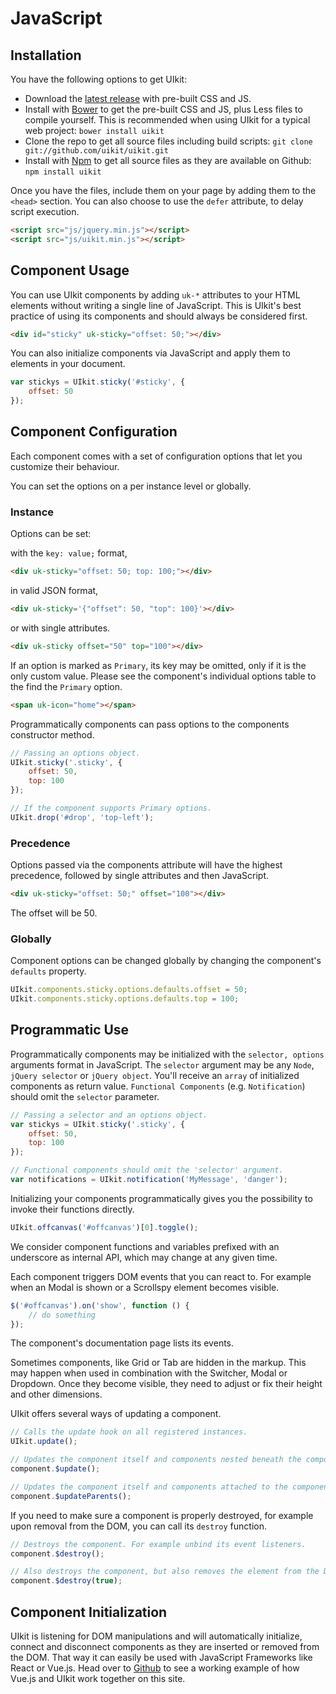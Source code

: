 # JavaScript

## Installation

You have the following options to get UIkit:

- Download the [latest release](https://github.com/uikit/uikit/releases/latest) with pre-built CSS and JS.
- Install with [Bower](https://bower.io) to get the pre-built CSS and JS, plus Less files to compile yourself. This is recommended when using UIkit for a typical web project: ```bower install uikit```
- Clone the repo to get all source files including build scripts: `git clone git://github.com/uikit/uikit.git`
- Install with [Npm](https://npmjs.com) to get all source files as they are available on Github: ```npm install uikit```

Once you have the files, include them on your page by adding them to the `<head>` section. You can also choose to use the `defer` attribute, to delay script execution.

```html
<script src="js/jquery.min.js"></script>
<script src="js/uikit.min.js"></script>
```

## Component Usage

You can use UIkit components by adding `uk-*` attributes to your HTML elements without writing a single line of JavaScript. This is UIkit's best practice of using its components and should always be considered first.

```html
<div id="sticky" uk-sticky="offset: 50;"></div>
```

You can also initialize components via JavaScript and apply them to elements in your document.

```js
var stickys = UIkit.sticky('#sticky', {
    offset: 50
});
```

## Component Configuration

Each component comes with a set of configuration options that let you customize their behaviour. 

You can set the options on a per instance level or globally.

### Instance

Options can be set:
 
with the `key: value;` format,
 
```html
<div uk-sticky="offset: 50; top: 100;"></div>
``` 

in valid JSON format,

```html
<div uk-sticky='{"offset": 50, "top": 100}'></div>
``` 

or with single attributes.

```html
<div uk-sticky offset="50" top="100"></div>
``` 

If an option is marked as `Primary`, its key may be omitted, only if it is the only custom value. Please see the component's individual options table to the find the `Primary` option.

```html
<span uk-icon="home"></span>
``` 

Programmatically components can pass options to the components constructor method.

```js
// Passing an options object.
UIkit.sticky('.sticky', {
    offset: 50,
    top: 100
});

// If the component supports Primary options.
UIkit.drop('#drop', 'top-left');
```

### Precedence

Options passed via the components attribute will have the highest precedence, followed by single attributes and then JavaScript.

```html
<div uk-sticky="offset: 50;" offset="100"></div>
``` 

The offset will be 50.

### Globally

Component options can be changed globally by changing the component's `defaults` property.

```js
UIkit.components.sticky.options.defaults.offset = 50;
UIkit.components.sticky.options.defaults.top = 100;
```

## Programmatic Use

Programmatically components may be initialized with the `selector, options` arguments format in JavaScript. The `selector` argument may be any `Node`, `jQuery selector` or `jQuery object`. You'll receive an `array` of initialized components as return value. `Functional Components` (e.g. `Notification`) should omit the `selector` parameter.

```js
// Passing a selector and an options object.
var stickys = UIkit.sticky('.sticky', {
    offset: 50,
    top: 100
});

// Functional components should omit the 'selector' argument.
var notifications = UIkit.notification('MyMessage', 'danger');
```

Initializing your components programmatically gives you the possibility to invoke their functions directly.

```js
UIkit.offcanvas('#offcanvas')[0].toggle();
```

We consider component functions and variables prefixed with an underscore as internal API, which may change at any given time.

Each component triggers DOM events that you can react to. For example when an Modal is shown or a Scrollspy element becomes visible.

```js
$('#offcanvas').on('show', function () {
    // do something
});
```

The component's documentation page lists its events.

Sometimes components, like Grid or Tab are hidden in the markup. This may happen when used in combination with the Switcher, Modal or Dropdown. Once they become visible, they need to adjust or fix their height and other dimensions.

UIkit offers several ways of updating a component.

```js
// Calls the update hook on all registered instances.
UIkit.update();

// Updates the component itself and components nested beneath the component.
component.$update();

// Updates the component itself and components attached to the component's parents.
component.$updateParents();
```

If you need to make sure a component is properly destroyed, for example upon removal from the DOM, you can call its `destroy` function.

```js
// Destroys the component. For example unbind its event listeners.
component.$destroy();

// Also destroys the component, but also removes the element from the DOM.
component.$destroy(true);
```

## Component Initialization

UIkit is listening for DOM manipulations and will automatically initialize, connect and disconnect components as they are inserted or removed from the DOM. That way it can easily be used with JavaScript Frameworks like React or Vue.js. Head over to [Github](https://github.com/uikit/uikit-site) to see a working example of how Vue.js and UIkit work together on this site.

